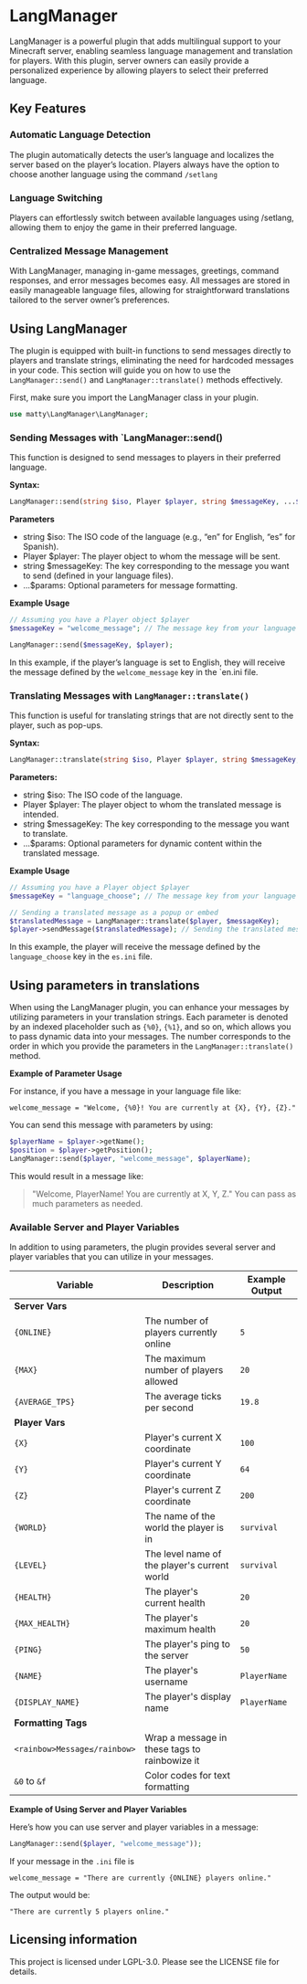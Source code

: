 # LangManager

LangManager is a powerful plugin that adds multilingual support to your Minecraft server, enabling seamless language management and translation for players. With this plugin, server owners can easily provide a personalized experience by allowing players to select their preferred language.

## Key Features

### Automatic Language Detection
The plugin automatically detects the user’s language and localizes the server based on the player’s location. Players always have the option to choose another language using the command `/setlang`
### Language Switching
Players can effortlessly switch between available languages using /setlang, allowing them to enjoy the game in their preferred language.
### Centralized Message Management
With LangManager, managing in-game messages, greetings, command responses, and error messages becomes easy. All messages are stored in easily manageable language files, allowing for straightforward translations tailored to the server owner’s preferences.

## Using LangManager
The plugin is equipped with built-in functions to send messages directly to players and translate strings, eliminating the need for hardcoded messages in your code.
This section will guide you on how to use the `LangManager::send()` and `LangManager::translate()` methods effectively.

First, make sure you import the LangManager class in your plugin.
```php
use matty\LangManager\LangManager;
```

### Sending Messages with `LangManager::send()

This function is designed to send messages to players in their preferred language.

**Syntax:**

```php
LangManager::send(string $iso, Player $player, string $messageKey, ...$params);
```

**Parameters**
- string $iso: The ISO code of the language (e.g., “en” for English, “es” for Spanish).
- Player $player: The player object to whom the message will be sent.
- string $messageKey: The key corresponding to the message you want to send (defined in your language files).
- ...$params: Optional parameters for message formatting.

**Example Usage**
```php
// Assuming you have a Player object $player
$messageKey = "welcome_message"; // The message key from your language file

LangManager::send($messageKey, $player);
```
In this example, if the player’s language is set to English, they will receive the message defined by the `welcome_message` key in the `en.ini file.

### Translating Messages with `LangManager::translate()`

This function is useful for translating strings that are not directly sent to the player, such as pop-ups.

**Syntax:**
```php
LangManager::translate(string $iso, Player $player, string $messageKey, ...$params);
```

**Parameters:**
- string $iso: The ISO code of the language.
- Player $player: The player object to whom the translated message is intended.
- string $messageKey: The key corresponding to the message you want to translate.
- ...$params: Optional parameters for dynamic content within the translated message.

**Example Usage**
```php
// Assuming you have a Player object $player
$messageKey = "language_choose"; // The message key from your language file

// Sending a translated message as a popup or embed
$translatedMessage = LangManager::translate($player, $messageKey);
$player->sendMessage($translatedMessage); // Sending the translated message to the player
```
In this example, the player will receive the message defined by the `language_choose` key in the `es.ini` file.

## Using parameters in translations

When using the LangManager plugin, you can enhance your messages by utilizing parameters in your translation strings. Each parameter is denoted by an indexed placeholder such as `{%0}`, `{%1}`, and so on, which allows you to pass dynamic data into your messages. The number corresponds to the order in which you provide the parameters in the `LangManager::translate()` method.

**Example of Parameter Usage**

For instance, if you have a message in your language file like:
```
welcome_message = "Welcome, {%0}! You are currently at {X}, {Y}, {Z}."
```

You can send this message with parameters by using:
```php
$playerName = $player->getName();
$position = $player->getPosition();
LangManager::send($player, "welcome_message", $playerName);
```
This would result in a message like:
> "Welcome, PlayerName! You are currently at X, Y, Z."
You can pass as much parameters as needed.

### Available Server and Player Variables

In addition to using parameters, the plugin provides several server and player variables that you can utilize in your messages.

| Variable                     | Description                                  | Example Output                                                                                                                                                  |
|------------------------------|----------------------------------------------|-----------------------------------------------------------------------------------------------------------------------------------------------------------------|
| **Server Vars**              |                                              |                                                                                                                                                                 |
| `{ONLINE}`                   | The number of players currently online       | `5`                                                                                                                                                             |
| `{MAX}`                      | The maximum number of players allowed        | `20`                                                                                                                                                            |
| `{AVERAGE_TPS}`              | The average ticks per second                 | `19.8`                                                                                                                                                          |
| **Player Vars**              |                                              |                                                                                                                                                                 |
| `{X}`                        | Player's current X coordinate                | `100`                                                                                                                                                           |
| `{Y}`                        | Player's current Y coordinate                | `64`                                                                                                                                                            |
| `{Z}`                        | Player's current Z coordinate                | `200`                                                                                                                                                           |
| `{WORLD}`                    | The name of the world the player is in       | `survival`                                                                                                                                                      |
| `{LEVEL}`                    | The level name of the player's current world | `survival`                                                                                                                                                      |
| `{HEALTH}`                   | The player's current health                  | `20`                                                                                                                                                            |
| `{MAX_HEALTH}`               | The player's maximum health                  | `20`                                                                                                                                                            |
| `{PING}`                     | The player's ping to the server              | `50`                                                                                                                                                            |
| `{NAME}`                     | The player's username                        | `PlayerName`                                                                                                                                                    |
| `{DISPLAY_NAME}`             | The player's display name                    | `PlayerName`                                                                                                                                                    |
| **Formatting Tags**          |
| `<rainbow>Message≤/rainbow>` | Wrap a message in these tags to rainbowize it |                                                                                                                                                                 |
| `&0` to `&f`                 | Color codes for text formatting               |
**Example of Using Server and Player Variables**

Here’s how you can use server and player variables in a message:
```php
LangManager::send($player, "welcome_message"));
```
If your message in the `.ini` file is
```
welcome_message = "There are currently {ONLINE} players online."
```
The output would be:
```
"There are currently 5 players online."
```

## Licensing information

This project is licensed under LGPL-3.0. Please see the LICENSE file for details.